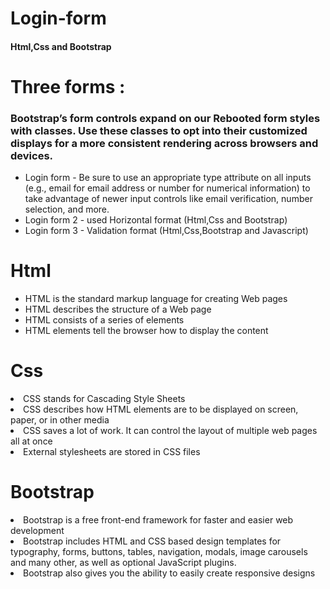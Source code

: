# Login-form
<h4>Html,Css and Bootstrap</h4>

<h1>Three forms :</h1>

<h3> Bootstrap’s form controls expand on our Rebooted form styles with classes. Use these classes to opt into their customized displays for a more consistent rendering across browsers and devices.</h3>

<ul> 
 <li>Login form - Be sure to use an appropriate type attribute on all inputs (e.g., email for email address or number for numerical information) to take advantage of newer input controls like email verification, number selection, and more.</li>


<li>Login form 2 - used Horizontal format (Html,Css and Bootstrap)</li>


<li>Login form 3 - Validation format (Html,Css,Bootstrap and Javascript)</li>
</ul>













<h1>Html</h1> 
<ul> 
 <li>HTML is the standard markup language for creating Web pages</li>
 <li>HTML describes the structure of a Web page</li>
 <li>HTML consists of a series of elements</li>
<li>HTML elements tell the browser how to display the content </li>
</ul>

<h1>Css</h1> 
<li>CSS stands for Cascading Style Sheets</li>
<li>CSS describes how HTML elements are to be displayed on screen, paper, or in other media</li>
<li>CSS saves a lot of work. It can control the layout of multiple web pages all at once</li>
<li>External stylesheets are stored in CSS files</li>

 <h1>Bootstrap </h1>
 <li>Bootstrap is a free front-end framework for faster and easier web development</li>
 <li>Bootstrap includes HTML and CSS based design templates for typography, forms, buttons, tables, navigation, modals, image carousels and many other, as well as optional JavaScript plugins.</li>
 <li>Bootstrap also gives you the ability to easily create responsive designs</li>

            
    


